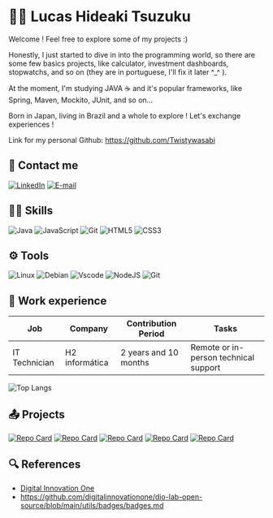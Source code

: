 <h1> 👨‍💻 Lucas Hideaki Tsuzuku</h1>

Welcome ! Feel free to explore some of my projects :)

Honestly, I just started to dive in into the programming world, so there are some few basics projects, like calculator, investment dashboards, stopwatchs, and so on (they are in portuguese, I'll fix it later ^_^ ).

At the moment, I'm studying JAVA ☕ and it's popular frameworks, like Spring, Maven, Mockito, JUnit, and so on...

Born in Japan, living in Brazil and a whole to explore ! Let's exchange experiences !

Link for my personal Github: https://github.com/Twistywasabi

## 📩 Contact me
[![LinkedIn](https://img.shields.io/badge/LinkedIn-0077B5?style=for-the-badge&logo=linkedin&logoColor=white)](https://www.linkedin.com/in/lucas-hideaki-tsuzuku-m1cr0/)
[![E-mail](https://img.shields.io/badge/-Email-000?style=for-the-badge&logo=microsoft-outlook&logoColor=007BFF)](mailto:lucas-hideaki@hotmail.com)

## 🤹‍♀️ Skills

![Java](https://img.shields.io/badge/java-%23ED8B00.svg?style=for-the-badge&logo=openjdk&logoColor=white)
![JavaScript](https://img.shields.io/badge/JavaScript-F7DF1E?style=for-the-badge&logo=javascript&logoColor=black)
![Git](https://img.shields.io/badge/GIT-E44C30?style=for-the-badge&logo=git&logoColor=white)
![HTML5](https://img.shields.io/badge/HTML5-E34F26?style=for-the-badge&logo=html5&logoColor=white)
![CSS3](https://img.shields.io/badge/CSS3-1572B6?style=for-the-badge&logo=css3&logoColor=white)

## ⚙ Tools
![Linux](https://img.shields.io/badge/Linux-000?style=for-the-badge&logo=linux&logoColor=FCC624)
![Debian](https://img.shields.io/badge/Debian-D70A53?style=for-the-badge&logo=debian&logoColor=white)
![Vscode](https://img.shields.io/badge/Vscode-007ACC?style=for-the-badge&logo=visual-studio-code&logoColor=white)
![NodeJS](https://img.shields.io/badge/node.js-6DA55F?style=for-the-badge&logo=node.js&logoColor=white)
![Git](https://img.shields.io/badge/GIT-E44C30?style=for-the-badge&logo=git&logoColor=white)

## 💼 Work experience

| Job | Company | Contribution Period |Tasks|
|-------|---------|-----------------------|-------|
IT Technician | H2 informática|2 years and 10 months | Remote or in-person technical support |

![Top Langs](https://github-readme-stats-git-masterrstaa-rickstaa.vercel.app/api/top-langs/?username=Twistywasabi&bg_color=023047&border_color=FB8500&show_icons=true&icon_color=219EBC&title_color=FFB703&text_color=FFF)

## 📤 Projects

[![Repo Card](https://github-readme-stats.vercel.app/api/pin/?username=Twistywasabi&repo=Decodificador_texto_alura_ONE&bg_color=023047&border_color=FB8500&show_icons=true&icon_color=219EBC&title_color=FFB703&text_color=FFF)](https://github.com/Twistywasabi/Decodificador_texto_alura_ONE)
[![Repo Card](https://github-readme-stats.vercel.app/api/pin/?username=Twistywasabi&repo=alura_Challenge_Forum_Hub&bg_color=023047&border_color=FB8500&show_icons=true&icon_color=219EBC&title_color=FFB703&text_color=FFF)](https://github.com/Twistywasabi/alura_Challenge_Forum_Hub)
[![Repo Card](https://github-readme-stats.vercel.app/api/pin/?username=Twistywasabi&repo=projetoCalculadoraInvestimentos&bg_color=023047&border_color=FB8500&show_icons=true&icon_color=219EBC&title_color=FFB703&text_color=FFF)](https://github.com/Twistywasabi/projetoCalculadoraInvestimentos)
[![Repo Card](https://github-readme-stats.vercel.app/api/pin/?username=Twistywasabi&repo=santander-dev-week-2024&bg_color=023047&border_color=FB8500&show_icons=true&icon_color=219EBC&title_color=FFB703&text_color=FFF)](https://github.com/Twistywasabi/santander-dev-week-2024)
[![Repo Card](https://github-readme-stats.vercel.app/api/pin/?username=Twistywasabi&repo=alura_JAVA_CurrencyTranslation&bg_color=023047&border_color=FB8500&show_icons=true&icon_color=219EBC&title_color=FFB703&text_color=FFF)](https://github.com/Twistywasabi/alura_JAVA_CurrencyTranslation)


## 🔍 References
- [Digital Innovation One](https://www.dio.me/)
- https://github.com/digitalinnovationone/dio-lab-open-source/blob/main/utils/badges/badges.md
